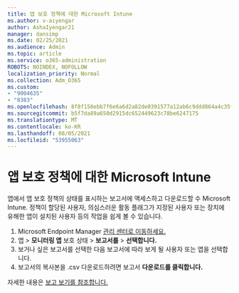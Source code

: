 ```yaml
---
title: 앱 보호 정책에 대한 Microsoft Intune
ms.author: v-aiyengar
author: AshaIyengar21
manager: dansimp
ms.date: 02/25/2021
ms.audience: Admin
ms.topic: article
ms.service: o365-administration
ROBOTS: NOINDEX, NOFOLLOW
localization_priority: Normal
ms.collection: Adm_O365
ms.custom:
- "9004635"
- "8383"
ms.openlocfilehash: 8f8f156ebb7f6e6a6d2a82de0391577a12ab6c9ddd864a4c35f0e24c4ac638d9
ms.sourcegitcommit: b5f7da89a650d2915dc652449623c78be6247175
ms.translationtype: MT
ms.contentlocale: ko-KR
ms.lasthandoff: 08/05/2021
ms.locfileid: "53955063"
---
```

# <a name="access-reports-about-app-protection-policies-in-microsoft-intune"></a>앱 보호 정책에 대한 Microsoft Intune

앱에서 앱 보호 정책의 상태를 표시하는 보고서에 액세스하고 다운로드할 수 Microsoft Intune. 정책이 할당된 사용자, 의심스러운 활동 플래그가 지정된 사용자 또는 장치에 유해한 앱이 설치된 사용자 등의 작업을 쉽게 볼 수 있습니다.

1. Microsoft Endpoint Manager [관리 센터로 이동하세요.](https://go.microsoft.com/fwlink/?linkid=2109431)
1. 앱   >  **모니터링 앱** 보호 상태  >  **보고서를**  >  **선택합니다.**
1. 보거나 싶은 보고서를 선택한 다음 보고서에 따라 보게 될 사용자 또는 앱을 선택합니다.
1. 보고서의 복사본을 .csv 다운로드하려면 보고서 **다운로드를 클릭합니다.**

자세한 내용은 [보고 보기를 참조합니다.](https://go.microsoft.com/fwlink/?linkid=2109431)
